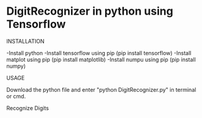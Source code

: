 # DigitRecognizer in python using Tensorflow

INSTALLATION

-Install python -Install tensorflow using pip (pip install tensorflow) -Install matplot using pip (pip install matplotlib) -Install numpu using pip (pip install numpy)

USAGE

Download the python file and enter "python DigitRecognizer.py" in terminal or cmd.

Recognize Digits
